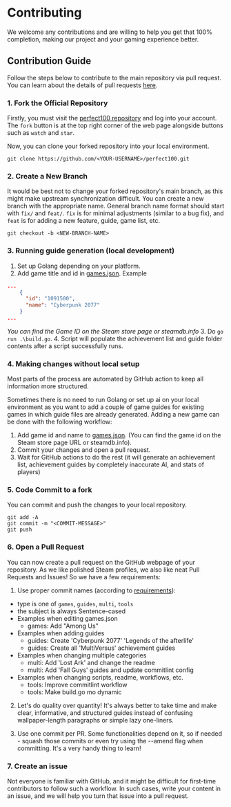 # Contributing

We welcome any contributions and are willing to help you get that 100% completion, making our project and your gaming experience better.

## Contribution Guide

Follow the steps below to contribute to the main repository via pull request. You can learn about the details of pull requests [here](https://docs.github.com/en/pull-requests/collaborating-with-pull-requests/proposing-changes-to-your-work-with-pull-requests/about-pull-requests).


### 1. Fork the Official Repository

Firstly, you must visit the [perfect100 repository](https://github.com/lukojy3d/perfect100.git) and log into your account. The `fork` button is at the top right corner of the web page alongside buttons such as `watch` and `star`.

Now, you can clone your forked repository into your local environment.

```shell
git clone https://github.com/<YOUR-USERNAME>/perfect100.git
```

### 2. Create a New Branch

It would be best not to change your forked repository's main branch, as this might make upstream synchronization difficult. You can create a new branch with the appropriate name. General branch name format should start with `fix/` and `feat/`. `fix` is for minimal adjustments (similar to a bug fix), and `feat` is for adding a new feature, guide, game list, etc.

```shell
git checkout -b <NEW-BRANCH-NAME>
```

### 3. Running guide generation (local development)

1. Set up Golang depending on your platform.
2. Add game title and id in [games.json](games.json). Example
```json
...
    {
      "id": "1091500",
      "name": "Cyberpunk 2077"
    }
...
```
_You can find the Game ID on the Steam store page or steamdb.info_
3. Do `go run .\build.go`.
4. Script will populate the achievement list and guide folder contents after a script successfully runs.

### 4. Making changes without local setup

Most parts of the process are automated by GitHub action to keep all information more structured. 

Sometimes there is no need to run Golang or set up ai on your local environment as you want to add a couple of game guides for existing games in which guide files are already generated. Adding a new game can be done with the following workflow:

1. Add game id and name to [games.json](/games.json). (You can find the game id on the Steam store page URL or steamdb.info).
2. Commit your changes and open a pull request.
3. Wait for GitHub actions to do the rest (it will generate an achievement list, achievement guides by completely inaccurate AI, and stats of players)

### 5. Code Commit to a fork

You can commit and push the changes to your local repository.

```shell
git add -A
git commit -m "<COMMIT-MESSAGE>"
git push
```

### 6. Open a Pull Request

You can now create a pull request on the GitHub webpage of your repository. As we like polished Steam profiles, we also like neat Pull Requests and Issues! So we have a few requirements:

1. Use proper commit names (according to [requirements](.github/commitlint.config.js)):

- type is one of `games`, `guides`, `multi`, `tools`
- the subject is always Sentence-cased
- Examples when editing games.json
  - games: Add "Among Us"
- Examples when adding guides
  - guides: Create 'Cyberpunk 2077' 'Legends of the afterlife'
  - guides: Create all 'MultiVersus' achievement guides
- Examples when changing multiple categories
  - multi: Add 'Lost Ark' and change the readme
  - multi: Add 'Fall Guys' guides and update commitlint config
- Examples when changing scripts, readme, workflows, etc.
  - tools: Improve commitlint workflow
  - tools: Make build.go mo dynamic

2. Let's do quality over quantity! It's always better to take time and make clear, informative, and structured guides instead of confusing wallpaper-length paragraphs or simple lazy one-liners.

3. Use one commit per PR. Some functionalities depend on it, so if needed - squash those commits or even try using the --amend flag when committing. It's a very handy thing to learn!

### 7. Create an issue

Not everyone is familiar with GitHub, and it might be difficult for first-time contributors to follow such a workflow. In such cases, write your content in an issue, and we will help you turn that issue into a pull request.